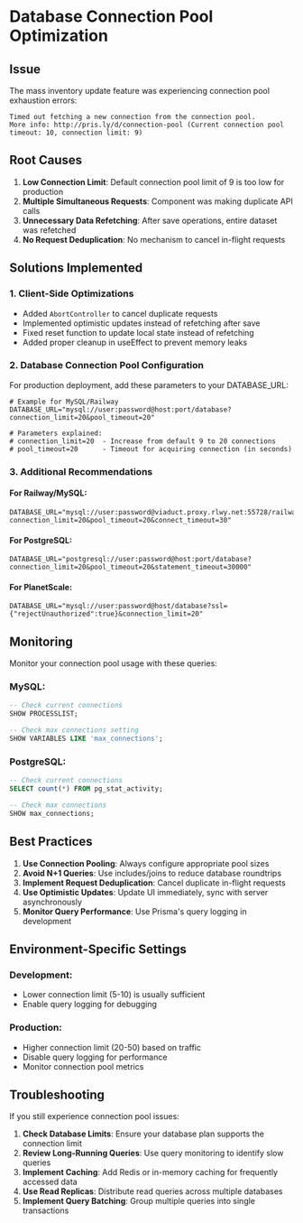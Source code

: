 # Database Connection Pool Optimization

## Issue
The mass inventory update feature was experiencing connection pool exhaustion errors:
```
Timed out fetching a new connection from the connection pool. 
More info: http://pris.ly/d/connection-pool (Current connection pool timeout: 10, connection limit: 9)
```

## Root Causes
1. **Low Connection Limit**: Default connection pool limit of 9 is too low for production
2. **Multiple Simultaneous Requests**: Component was making duplicate API calls
3. **Unnecessary Data Refetching**: After save operations, entire dataset was refetched
4. **No Request Deduplication**: No mechanism to cancel in-flight requests

## Solutions Implemented

### 1. Client-Side Optimizations
- Added `AbortController` to cancel duplicate requests
- Implemented optimistic updates instead of refetching after save
- Fixed reset function to update local state instead of refetching
- Added proper cleanup in useEffect to prevent memory leaks

### 2. Database Connection Pool Configuration
For production deployment, add these parameters to your DATABASE_URL:

```env
# Example for MySQL/Railway
DATABASE_URL="mysql://user:password@host:port/database?connection_limit=20&pool_timeout=20"

# Parameters explained:
# connection_limit=20  - Increase from default 9 to 20 connections
# pool_timeout=20      - Timeout for acquiring connection (in seconds)
```

### 3. Additional Recommendations

#### For Railway/MySQL:
```env
DATABASE_URL="mysql://user:password@viaduct.proxy.rlwy.net:55728/railway?connection_limit=20&pool_timeout=20&connect_timeout=30"
```

#### For PostgreSQL:
```env
DATABASE_URL="postgresql://user:password@host:port/database?connection_limit=20&pool_timeout=20&statement_timeout=30000"
```

#### For PlanetScale:
```env
DATABASE_URL="mysql://user:password@host/database?ssl={"rejectUnauthorized":true}&connection_limit=20"
```

## Monitoring
Monitor your connection pool usage with these queries:

### MySQL:
```sql
-- Check current connections
SHOW PROCESSLIST;

-- Check max connections setting
SHOW VARIABLES LIKE 'max_connections';
```

### PostgreSQL:
```sql
-- Check current connections
SELECT count(*) FROM pg_stat_activity;

-- Check max connections
SHOW max_connections;
```

## Best Practices
1. **Use Connection Pooling**: Always configure appropriate pool sizes
2. **Avoid N+1 Queries**: Use includes/joins to reduce database roundtrips
3. **Implement Request Deduplication**: Cancel duplicate in-flight requests
4. **Use Optimistic Updates**: Update UI immediately, sync with server asynchronously
5. **Monitor Query Performance**: Use Prisma's query logging in development

## Environment-Specific Settings

### Development:
- Lower connection limit (5-10) is usually sufficient
- Enable query logging for debugging

### Production:
- Higher connection limit (20-50) based on traffic
- Disable query logging for performance
- Monitor connection pool metrics

## Troubleshooting

If you still experience connection pool issues:

1. **Check Database Limits**: Ensure your database plan supports the connection limit
2. **Review Long-Running Queries**: Use query monitoring to identify slow queries
3. **Implement Caching**: Add Redis or in-memory caching for frequently accessed data
4. **Use Read Replicas**: Distribute read queries across multiple databases
5. **Implement Query Batching**: Group multiple queries into single transactions